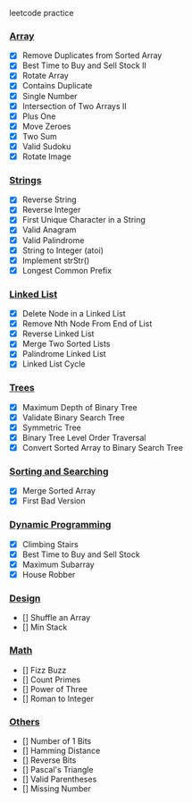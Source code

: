 leetcode practice

### [Array](https://github.com/jrdfm/leetcode/blob/d33bc60c8d5276e5955d0a226e5610226427b143/arr.py)

- [x]  Remove Duplicates from Sorted Array
- [x]  Best Time to Buy and Sell Stock II
- [x]  Rotate Array
- [x]  Contains Duplicate
- [x]  Single Number
- [x]  Intersection of Two Arrays II
- [x]  Plus One
- [x]  Move Zeroes
- [x]  Two Sum
- [x]  Valid Sudoku
- [x]  Rotate Image

### [Strings](https://github.com/jrdfm/leetcode/blob/ebeef5bb427ba659367ff10612436c36ef29115e/strings.py)

- [x]  Reverse String
- [x]  Reverse Integer
- [x]  First Unique Character in a String
- [x]  Valid Anagram
- [x]  Valid Palindrome
- [x]  String to Integer (atoi)
- [x]  Implement strStr()
- [x]  Longest Common Prefix

### [Linked List](https://github.com/jrdfm/leetcode/blob/32b5e676443f1a13249d23348e524ad0151298ba/linked_list.py)

- [x] Delete Node in a Linked List
- [x] Remove Nth Node From End of List
- [x] Reverse Linked List
- [x] Merge Two Sorted Lists
- [x] Palindrome Linked List
- [x] Linked List Cycle

### [Trees](https://github.com/jrdfm/leetcode/blob/994233a1636d5252b914b0cc0e05355903a58084/trees.py)

- [x] Maximum Depth of Binary Tree
- [x] Validate Binary Search Tree
- [x] Symmetric Tree
- [x] Binary Tree Level Order Traversal
- [x] Convert Sorted Array to Binary Search Tree

### [Sorting and Searching](https://github.com/jrdfm/leetcode/blob/e76d480f3baec37c0310ae5c1c9f0c8bbed2a955/searchNsort.py)

- [x] Merge Sorted Array
- [x] First Bad Version

### [Dynamic Programming](https://github.com/jrdfm/leetcode/blob/ec57b42bd9ba7094df490113b0d5ce8612dbadab/dynamic.py)

- [x] Climbing Stairs
- [x] Best Time to Buy and Sell Stock
- [x] Maximum Subarray
- [x] House Robber 

### [Design](https://github.com/jrdfm/leetcode/blob/7b43d02796b2a864abfcc7a32ecce366c848bf7c/design.py)

- [] Shuffle an Array
- [] Min Stack

### [Math](https://github.com/jrdfm/leetcode/blob/7b43d02796b2a864abfcc7a32ecce366c848bf7c/math_.py)

- [] Fizz Buzz
- [] Count Primes
- [] Power of Three
- [] Roman to Integer

### [Others](https://github.com/jrdfm/leetcode/blob/7b43d02796b2a864abfcc7a32ecce366c848bf7c/others.py)

- [] Number of 1 Bits
- [] Hamming Distance
- [] Reverse Bits
- [] Pascal's Triangle
- [] Valid Parentheses
- [] Missing Number